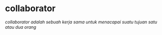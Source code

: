 # collaborator
*collaborator adalah sebuah kerja sama untuk menacapai suatu tujuan satu atau dua orang*
